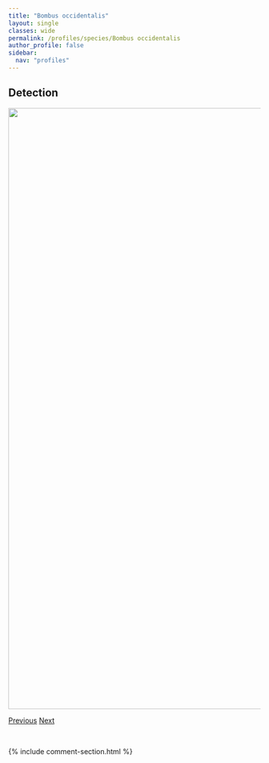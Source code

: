 ```yaml
---
title: "Bombus occidentalis"
layout: single
classes: wide
permalink: /profiles/species/Bombus occidentalis
author_profile: false
sidebar:
  nav: "profiles"
---
```


<h2>Detection</h2>

<a href="/ANBC/assets/figures/species/Bombus occidentalis/range-map.png">
<img src="/ANBC/assets/figures/species/Bombus occidentalis/range-map.png" height = "1200" width = "800">
</a>

<a href="/profiles/species/Bombus nevadensis" class="pagination--pager" title="PreviousName">Previous</a> <a href="/profiles/species/Bombus perplexus" class="pagination--pager" title="NextName">Next</a>

<p>&nbsp;</p>

{% include comment-section.html %}
